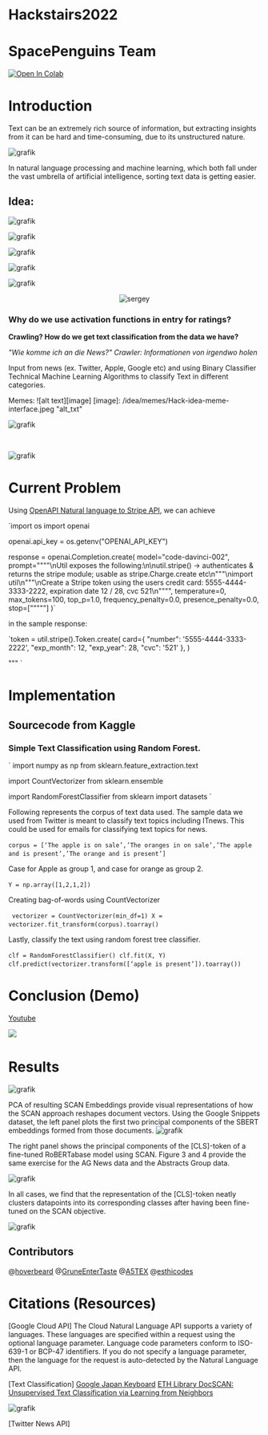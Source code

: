 # Hackstairs2022 
# SpacePenguins Team

[![Open In Colab](https://colab.research.google.com/assets/colab-badge.svg)](https://colab.research.google.com/github/YadiraF/DECA/blob/master/Detailed_Expression_Capture_and_Animation.ipynb?authuser=1)


# Introduction 
Text can be an extremely rich source of information, but extracting insights from it can be hard and time-consuming, due to its unstructured nature.
 
 ![grafik](https://user-images.githubusercontent.com/78131082/198841347-648ebaa8-881e-4122-9a44-e1a67f3d38e2.png)


In natural language processing and machine learning, which both fall under the vast umbrella of artificial intelligence, sorting text data is getting easier.

## Idea: 

![grafik](https://user-images.githubusercontent.com/78131082/198841246-ec20b80a-f15f-4483-be67-1de52110f27a.png)

![grafik](https://user-images.githubusercontent.com/78131082/198841254-9620dbe1-de98-4df8-a3e6-6de1dfb06591.png)

![grafik](https://user-images.githubusercontent.com/78131082/198841205-f3c0a760-4967-4f44-a352-71e31170ef57.png)

![grafik](https://user-images.githubusercontent.com/78131082/198841214-57680ab5-881f-47b7-a8a9-d2fc3b7b47d0.png)

![grafik](https://user-images.githubusercontent.com/78131082/198841220-19248d6a-69ee-43c5-a74d-ef9c6551ee64.png)

<p align="center">
  <img alt="sergey" src="https://user-images.githubusercontent.com/20287615/47371068-c70f5a00-d6ef-11e8-8988-dcdca71bf83c.gif">
</p>


### **Why do we use activation functions in entry for ratings?**

**Crawling? How do we get text classification from the data we have?**

*"Wie komme ich an die News?"
Crawler: Informationen von irgendwo holen*

Input from news (ex. Twitter, Apple, Google etc) and using Binary Classifier Technical Machine Learning Algorithms to classify Text in different categories. 

Memes:
![alt text][image]
[image]: /idea/memes/Hack-idea-meme-interface.jpeg "alt_txt"


![grafik](https://user-images.githubusercontent.com/78131082/198840485-f3ae2d2c-2dc0-4774-b181-df8905c06a8e.png)

<img src="https://user-images.githubusercontent.com/78131082/198840485-f3ae2d2c-2dc0-4774-b181-df8905c06a8e.png)" alt="" width="200">


![grafik](https://user-images.githubusercontent.com/78131082/198841184-bcdeddce-62b0-45f2-9d9a-4219db0ddf1a.png)

# Current Problem 
Using [OpenAPI Natural language to Stripe API](https://beta.openai.com/examples/default-stripe-api), we can achieve 

`import os
import openai

openai.api_key = os.getenv("OPENAI_API_KEY")

response = openai.Completion.create(
  model="code-davinci-002",
  prompt="\"\"\"\nUtil exposes the following:\n\nutil.stripe() -> authenticates & returns the stripe module; usable as stripe.Charge.create etc\n\"\"\"\nimport util\n\"\"\"\nCreate a Stripe token using the users credit card: 5555-4444-3333-2222, expiration date 12 / 28, cvc 521\n\"\"\"",
  temperature=0,
  max_tokens=100,
  top_p=1.0,
  frequency_penalty=0.0,
  presence_penalty=0.0,
  stop=["\"\"\""]
)`

in the sample response: 

`token = util.stripe().Token.create(
card={
    "number": '5555-4444-3333-2222',
    "exp_month": 12,
    "exp_year": 28,
    "cvc": '521'
},
)

"""          `


# Implementation 



## Sourcecode from Kaggle 

### Simple Text Classification using Random Forest.

` import numpy as np from sklearn.feature_extraction.text 

import CountVectorizer from sklearn.ensemble 

import RandomForestClassifier from sklearn import datasets `

Following represents the corpus of text data used. The sample data we used from Twitter is meant to classify text topics including ITnews. This could be used for emails for classifying text topics for news. 

` corpus = [‘The apple is on sale’,’The oranges in on sale’,’The apple and is present’,’The orange and is present’] `

Case for Apple as group 1, and case for orange as group 2.

` Y = np.array([1,2,1,2]) `

Creating bag-of-words using CountVectorizer

` vectorizer = CountVectorizer(min_df=1)
X = vectorizer.fit_transform(corpus).toarray()`

Lastly, classify the text using random forest tree classifier.

`clf = RandomForestClassifier()
clf.fit(X, Y)
clf.predict(vectorizer.transform([‘apple is present’]).toarray())
`



# Conclusion (Demo)

[Youtube](https://youtu.be/YwtzSopqld0)

[<img src="![grafik](https://user-images.githubusercontent.com/78131082/198840975-366691c1-6b46-4da8-be70-f6cd14fa5c01.png)
" width="50%">](https://youtu.be/YwtzSopqld0 "Now in NLP")

# Results

![grafik](https://user-images.githubusercontent.com/78131082/198840913-e42d65cb-d9c5-4fb6-b75a-de6dc75fbb93.png)

PCA of resulting SCAN Embeddings provide visual representations of how the SCAN approach reshapes document vectors. Using the Google Snippets dataset, the left panel plots the first two principal components of the SBERT embeddings formed from those documents.
![grafik](https://user-images.githubusercontent.com/78131082/198841561-4bef8125-cc87-478f-94cb-b63dbead772f.png)

The right panel shows the principal components of the [CLS]-token of a fine-tuned RoBERTabase model using SCAN. Figure 3 and 4 provide the same exercise for the AG News data and the Abstracts Group data. 

![grafik](https://user-images.githubusercontent.com/78131082/198841509-c09facba-b679-483d-bd5f-4d697a12e13e.png)

In all cases, we find that the representation of the [CLS]-token neatly clusters datapoints into its corresponding classes after having been fine-tuned on the SCAN objective.

![grafik](https://user-images.githubusercontent.com/78131082/198841590-6f479f52-5c87-45ee-abd0-f222a372ad43.png)



## Contributors

@[hoverbeard](https://github.com/hoverbeard)
@[GruneEnterTaste](https://github.com/GruneEnterTaste)
@[A5TEX](https://github.com/A5TEX)
@[esthicodes](https://github.com/esthicodes)


# Citations (Resources)

[Google Cloud API]
The Cloud Natural Language API supports a variety of languages. These languages are specified within a request using the optional language parameter. Language code parameters conform to ISO-639-1 or BCP-47 identifiers. If you do not specify a language parameter, then the language for the request is auto-detected by the Natural Language API.

[Text Classification]
[Google Japan Keyboard]()
[ETH Library DocSCAN: Unsupervised Text Classification via Learning from Neighbors](https://www.research-collection.ethz.ch/bitstream/handle/20.500.11850/48468/CLE_WP_2021_08.pdf?sequence=1&isAllowed=y)

![grafik](https://user-images.githubusercontent.com/78131082/198841472-c03d1c2d-bf4f-4301-bcdc-171823587b80.png)

[Twitter News API]
